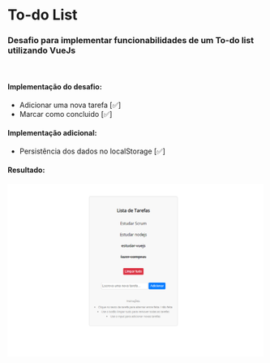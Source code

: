 # To-do List

### Desafio para implementar funcionabilidades de um To-do list utilizando VueJs

<br>

#### Implementação do desafio:
- Adicionar uma nova tarefa [✅]
- Marcar como concluido [✅]

#### Implementação adicional:
- Persistência dos dados no localStorage [✅]

#### Resultado:
![resultado](./imgs/final.png)